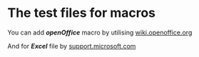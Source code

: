 # The test files for macros

You can add ***openOffice*** macro by utilising [wiki.openoffice.org](https://wiki.openoffice.org/w/images/5/5c/0113GS33-GettingStartedWithMacros.odt)

And for ***Excel*** file by [support.microsoft.com](https://support.microsoft.com/en-us/office/add-or-edit-a-macro-for-a-control-on-a-worksheet-3b1f0fa9-e988-40e0-8f5f-40fe9c1f7126)


